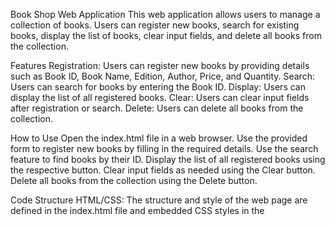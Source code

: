 Book Shop Web Application
This web application allows users to manage a collection of books. Users can register new books, search for existing books, display the list of books, clear input fields, and delete all books from the collection.

Features
Registration: Users can register new books by providing details such as Book ID, Book Name, Edition, Author, Price, and Quantity.
Search: Users can search for books by entering the Book ID.
Display: Users can display the list of all registered books.
Clear: Users can clear input fields after registration or search.
Delete: Users can delete all books from the collection.

How to Use
Open the index.html file in a web browser.
Use the provided form to register new books by filling in the required details.
Use the search feature to find books by their ID.
Display the list of all registered books using the respective button.
Clear input fields as needed using the Clear button.
Delete all books from the collection using the Delete button.

Code Structure
HTML/CSS: The structure and style of the web page are defined in the index.html file and embedded CSS styles in the <style> tag.
JavaScript: The functionality of the web application is implemented in the <script> tag within the index.html file. The JavaScript code is organized into classes (DisplayBook, SaveBook, SearchBook, ClearBook, and DeleteBook) to encapsulate related functionality.